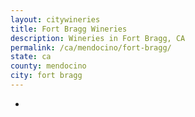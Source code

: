 ```yaml
---
layout: citywineries
title: Fort Bragg Wineries
description: Wineries in Fort Bragg, CA
permalink: /ca/mendocino/fort-bragg/
state: ca
county: mendocino
city: fort bragg
---
```

-
